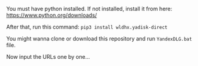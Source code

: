 You must have python installed. If not installed, install it from here: https://www.python.org/downloads/

After that, run this command:
`pip3 install wldhx.yadisk-direct`

You might wanna clone or download this repository and run `YandexDLG.bat` file.

Now input the URLs one by one...
